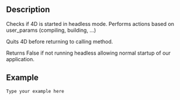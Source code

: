 <!-- Type your summary here -->
## Description

Checks if 4D is started in headless mode. Performs actions based on user_params (compiling, building, ...)

Quits 4D before returning to calling method.

Returns False if not running headless allowing normal startup of our application.

## Example

```4d
Type your example here
```
